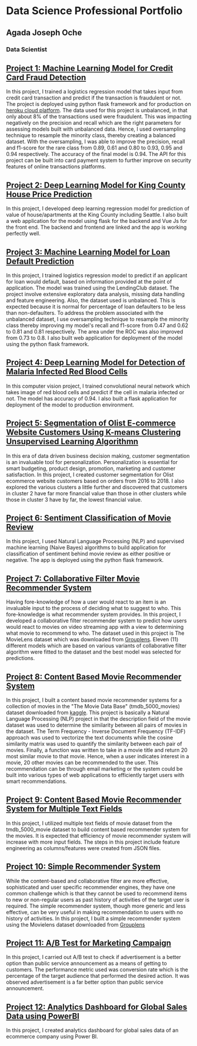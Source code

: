 # Data Science Professional Portfolio 
## Agada Joseph Oche
### Data Scientist
## [Project 1: Machine Learning Model for Credit Card Fraud Detection](https://github.com/joagada2/credit-card-fraud-detection-ml-model)
In this project, I trained a logistics regression model that takes input from credit card transaction and predict if the transaction is fraudulent or not. The project is deployed using python flask framework and for production on [heroku cloud platform](https://card-fraud-prediction.herokuapp.com/). The data used for this project is unbalanced, in that only about 8% of the transactions used were fraudulent. This was impacting negatively on the precision and recall which are the right parameters for assessing models built with unbalanced data. Hence, I used oversampling technique to resample the minority class, thereby creating a balanced dataset. With the oversampling, I was able to improve the precision, recall and f1-score for the rare class from 0.89, 0.61 and 0.80 to 0.93, 0.95 and 0.94 respectively. The accuracy of the final model is 0.94. The API for this project can be built into card payment system to further improve on security features of online transactions platforms.

## [Project 2: Deep Learning Model for King County House Price Prediction](https://github.com/joagada2/county-home-price-prediction-ml-application)
In this project, I developed deep learning regression model for prediction of value of house/apartments at the King County including Seattle. I also built a web application for the model using flask for the backend and Vue Js for the front end. The backend and frontend are linked and the app is working perfectly well.

## [Project 3: Machine Learning Model for Loan Default Prediction](https://github.com/joagada2/loan-default-prediction-using-logistics-regresion)
In this project, I trained logistics regression model to predict if an applicant for loan would default, based on information provided at the point of application. The model was trained using the LendingClub dataset. The project involve extensive exploratory data analysis, missing data handling and feature engineering. Also, the dataset used is unbalanced. This is expected because it is normal for percentage of loan defaulters to be less than non-defaulters. To address the problem associated with the unbalanced dataset, I use oversampling technique to resample the minority class thereby improving my model's recall and f1-score from 0.47 and 0.62 to 0.81 and 0.81 respectively. The area under the ROC was also improved from 0.73 to 0.8. I also built web application for deployment of the model using the python flask framework.

## [Project 4: Deep Learning Model for Detection of Malaria Infected Red Blood Cells](https://github.com/joagada2/deep-learning-model-for-malaria-diagnosis)
In this computer vision project, I trained convolutional neural network which takes image of red blood cells and predict if the cell in malaria infected or not. The model has accuracy of 0.94. I also built a flask application for deployment of the model to production environment.

## [Project 5: Segmentation of Olist E-commerce Website Customers Using K-means Clustering Unsupervised Learning Algorithmn](https://github.com/joagada2/customer-segmentation-using-K-means-clustering-algorithmn)
In this era of data driven business decision making, customer segmentation is an invaluable tool for personalization. Personalization is essential for smart budgeting, product design, promotion, marketing and customer satisfaction. In this project, I created customer segmentation for Olist ecommerce website customers based on orders from 2016 to 2018. I also explored the various clusters a little further and discovered that customers in cluster 2 have far more financial value than those in other clusters while those in cluster 3 have by far, the lowest financial value.

## [Project 6: Sentiment Classification of Movie Review](https://github.com/joagada2/sentiment-classification-of-movie-reviews)
In this project, I used Natural Language Processing (NLP) and supervised machine learning (Naive Bayes) algorithms to build application for classification of sentiment behind movie review as either positive or negative. The app is deployed using the python flask framework.

## [Project 7: Collaborative Filter Movie Recommender System](https://github.com/joagada2/collaborative-filter-movie-recommender-system)
Having fore-knowledge of how a user would react to an item is an invaluable input to the process of deciding what to suggest to who. This fore-knowledge is what recommender system provides. In this project, I developed a collaborative filter recommender system to predict how users would react to movies on video streaming app with a view to determining what movie to recommend to who. The dataset used in this project is The MovieLens dataset which was downloaded from [Grouplens](https://grouplens.org/datasets/movielens/). Eleven (11) different models which are based on various variants of collaborative filter algorithm were fitted to the dataset and the best model was selected for predictions.

## [Project 8: Content Based Movie Recommender System](https://github.com/joagada2/content-based-movie-recommender-system)
In this project, I built a content based movie recommender systems for a collection of movies in the "The Movie Data Base" (tmdb_5000_movies) dataset downloaded from [kaggle](https://www.kaggle.com/datasets/tmdb/tmdb-movie-metadata). This project is basically a Natural Language Processing (NLP) project in that the description field of the movie dataset was used to determine the similarity between all pairs of movies in the dataset. The Term Frequency - Inverse Document Frequency (TF-IDF) approach was used to vectorize the text documents while the cosine similarity matrix was used to quantify the similarity between each pair of movies. Finally, a function was written to take in a movie title and return 20 most similar movie to that movie. Hence, when a user indicates interest in a movie, 20 other movies can be recommended to the user. This recommendation can be through email marketing or the system could be built into various types of web applications to efficiently target users with smart recommendations. 

## [Project 9: Content Based Movie Recommender System for Multiple Text Fields](https://github.com/joagada2/contrnt-based-movie-recommender-system-using-multiple-fields)
In this project, I utilized multiple text fields of movie dataset from the tmdb_5000_movie dataset to build content based recommender system for the movies. It is expected that efficiency of movie recommender system will increase with more input fields. The steps in this project include feature engineering as columns/features were created from JSON files. 

## [Project 10: Simple Recommender System](https://github.com/joagada2/simple-movie-recommender-system)
While the content-based and collaborative filter are more effective, sophisticated and user specific recommender engines, they have one common challenge which is that they cannot be used to recommend items to new or non-regular users as past history of activities of the target user is required. The simple recommender system, though more generic and less effective, can be very useful in making recommendation to users with no history of activities. In this project, I built a simple recommender system using the Movielens dataset downloaded from [Grouplens](https://grouplens.org/datasets/movielens/latest/)

## [Project 11: A/B Test for Marketing Campaign](https://github.com/joagada2/A-B-Testing)
In this project, I carried out A/B test to check if advertisement is a better option than public service announcement as a means of getting to customers. The performance metric used was conversion rate which is the percentage of the target audience that performed the desired action. It was observed advertisement is a far better option than public service announcement.

## [Project 12: Analytics Dashboard for Global Sales Data using PowerBI](https://github.com/joagada2/power-BI-data-analytics-and-visualization)
In this project, I created analytics dashboard for global sales data of an ecommerce company using Power BI.

